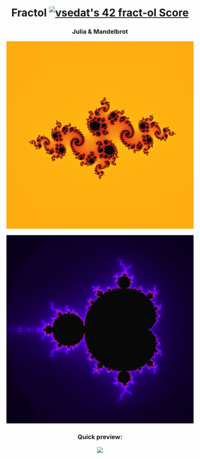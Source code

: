 <h1 align="center">Fractol
  <a href="https://github.com/JaeSeoKim/badge42"><img src="https://badge42.vercel.app/api/v2/cl1kzq6n0001609iagycostl5/project/2501070" alt="vsedat's 42 fract-ol Score" /></a>

</h1>
<h3 align="center">Julia & Mandelbrot</h3>
<p align="center"><img src="https://github.com/Qwazertyx/Fractol/blob/master/Screen%20Shot%202022-02-01%20at%205.12.54%20PM.png?raw=true" width="500px"></p>
<p align="center"><img src="https://github.com/Qwazertyx/Fractol/blob/master/Screen%20Shot%202022-02-02%20at%2012.58.53%20PM.png?raw=true" width="500px"></p>
<h3 align="center">Quick preview:</h3>
<p align="center"><img src="https://github.com/Qwazertyx/Fractol/blob/master/Screen%20Recording%202022-02-02%20at%201.02.27%20PM.gif?raw=true" width="500px"></p>
